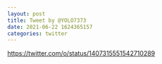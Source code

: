 ```yaml
--- 
layout: post 
title: Tweet by @YOLO7373 
date: 2021-06-22 1624365157 
categories: twitter 
--- 
```

https://twitter.com/o/status/1407315551542710289